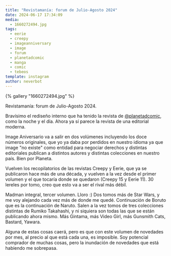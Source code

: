 ```yaml
---
title: "Revistamanía: forum de Julio-Agosto 2024"
date: 2024-06-17 17:34:09
media: 
  - 1660272494.jpg
tags: 
  - eerie
  - creepy
  - imageanniversary
  - image
  - forum
  - planetadcomic
  - manga
  - comic
  - tebeos
template: instagram
author: neverbot
---
```


{% gallery "1660272494.jpg" %}

Revistamanía: forum de Julio-Agosto 2024.

Bravísimo el rediseño interno que ha tenido la revista de [@planetadcomic](https://instagram.com/planetadcomic), como la noche y el día. Ahora ya sí parece la revista de una editorial moderna.

Image Aniversario va a salir en dos volúmenes incluyendo los doce números originales, que yo ya daba por perdidos en nuestro idioma ya que image "no existe" como entidad para negociar derechos y distintas editoriales publican a distintos autores y distintas colecciones en nuestro país. Bien por Planeta.

Vuelven los recopilatorios de las revistas Creepy y Eerie, que ya se publicaron hace más de una década, y vuelven a la vez desde el primer volumen y el que tocaría donde se quedaron (Creepy 15 y Eerie 11). 30 lereles por tomo, creo que esto va a ser el rival más débil.

Madman integral, tercer volumen. Lloro :) Dos tomos más de Star Wars, y me voy alejando cada vez más de donde me quedé. Continuación de Boruto que es la continuación de Naruto. Salen a la vez tomos de tres colecciones distintas de Rumiko Takahashi, y ni siquiera son todas las que se están publicando ahora mismo. Más Gintama, más Video Girl, más Gunsmith Cats, Bastard, Yawara.

Alguna de estas cosas caerá, pero es que con este volumen de novedades por mes, al precio al que está cada una, es imposible. Soy potencial comprador de muchas cosas, pero la inundación de novedades que está habiendo me sobrepasa.


